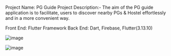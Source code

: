 Project Name: PG Guide
Project Description:- The aim of the PG guide application is to facilitate, users to discover nearby PGs & Hostel effortlessly and in a more convenient way.

Front End: Flutter Framework
Back End: Dart, Firebase, Flutter(3.13.10)

![image](https://github.com/mrvishal01/PgGuide/assets/78671095/fee61d23-25b5-4fa8-bc27-e5120c7a1e15)

![image](https://github.com/mrvishal01/PgGuide/assets/78671095/dc1530ab-b812-44b7-8ac9-a109b6e40cb4)


